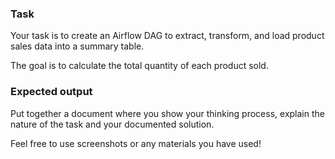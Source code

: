 ### Task

Your task is to create an Airflow DAG to extract, transform, and load product sales data into a summary table.

The goal is to calculate the total quantity of each product sold.

### Expected output

Put together a document where you show your thinking process, explain the nature of the task and your documented solution.

Feel free to use screenshots or any materials you have used!

